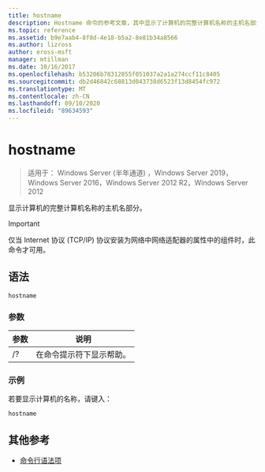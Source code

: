```yaml
---
title: hostname
description: Hostname 命令的参考文章，其中显示了计算机的完整计算机名称的主机名部分。
ms.topic: reference
ms.assetid: b9e7aab4-8f8d-4e18-b5a2-8e81b34a8566
ms.author: lizross
author: eross-msft
manager: mtillman
ms.date: 10/16/2017
ms.openlocfilehash: b53206b78312855f051037a2a1a274ccf11c8405
ms.sourcegitcommit: db2d46842c68813d043738d6523f13d8454fc972
ms.translationtype: MT
ms.contentlocale: zh-CN
ms.lasthandoff: 09/10/2020
ms.locfileid: "89634593"
---
```

# <a name="hostname"></a>hostname

> 适用于： Windows Server (半年通道) ，Windows Server 2019，Windows Server 2016，Windows Server 2012 R2，Windows Server 2012

显示计算机的完整计算机名称的主机名部分。

>[!IMPORTANT]
> 仅当 Internet 协议 (TCP/IP) 协议安装为网络中网络适配器的属性中的组件时，此命令才可用。

## <a name="syntax"></a>语法

```
hostname
```

### <a name="parameters"></a>参数
| 参数 | 说明 |
| ------- | -------- |
| /? | 在命令提示符下显示帮助。 |

### <a name="examples"></a>示例

若要显示计算机的名称，请键入：

```
hostname
```

## <a name="additional-references"></a>其他参考

- [命令行语法项](command-line-syntax-key.md)
